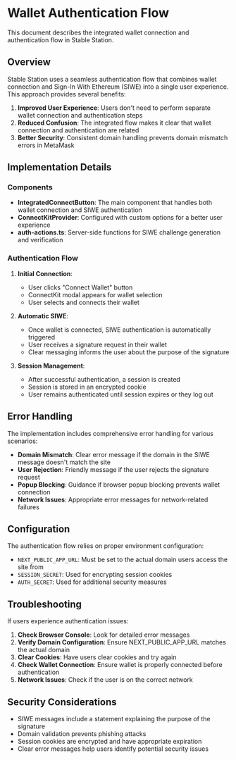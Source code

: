 # Wallet Authentication Flow

This document describes the integrated wallet connection and authentication flow in Stable Station.

## Overview

Stable Station uses a seamless authentication flow that combines wallet connection and Sign-In With Ethereum (SIWE) into a single user experience. This approach provides several benefits:

1. **Improved User Experience**: Users don't need to perform separate wallet connection and authentication steps
2. **Reduced Confusion**: The integrated flow makes it clear that wallet connection and authentication are related
3. **Better Security**: Consistent domain handling prevents domain mismatch errors in MetaMask

## Implementation Details

### Components

- **IntegratedConnectButton**: The main component that handles both wallet connection and SIWE authentication
- **ConnectKitProvider**: Configured with custom options for a better user experience
- **auth-actions.ts**: Server-side functions for SIWE challenge generation and verification

### Authentication Flow

1. **Initial Connection**:
   - User clicks "Connect Wallet" button
   - ConnectKit modal appears for wallet selection
   - User selects and connects their wallet

2. **Automatic SIWE**:
   - Once wallet is connected, SIWE authentication is automatically triggered
   - User receives a signature request in their wallet
   - Clear messaging informs the user about the purpose of the signature

3. **Session Management**:
   - After successful authentication, a session is created
   - Session is stored in an encrypted cookie
   - User remains authenticated until session expires or they log out

## Error Handling

The implementation includes comprehensive error handling for various scenarios:

- **Domain Mismatch**: Clear error message if the domain in the SIWE message doesn't match the site
- **User Rejection**: Friendly message if the user rejects the signature request
- **Popup Blocking**: Guidance if browser popup blocking prevents wallet connection
- **Network Issues**: Appropriate error messages for network-related failures

## Configuration

The authentication flow relies on proper environment configuration:

- `NEXT_PUBLIC_APP_URL`: Must be set to the actual domain users access the site from
- `SESSION_SECRET`: Used for encrypting session cookies
- `AUTH_SECRET`: Used for additional security measures

## Troubleshooting

If users experience authentication issues:

1. **Check Browser Console**: Look for detailed error messages
2. **Verify Domain Configuration**: Ensure NEXT_PUBLIC_APP_URL matches the actual domain
3. **Clear Cookies**: Have users clear cookies and try again
4. **Check Wallet Connection**: Ensure wallet is properly connected before authentication
5. **Network Issues**: Check if the user is on the correct network

## Security Considerations

- SIWE messages include a statement explaining the purpose of the signature
- Domain validation prevents phishing attacks
- Session cookies are encrypted and have appropriate expiration
- Clear error messages help users identify potential security issues
